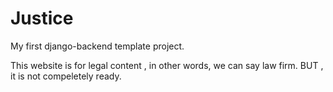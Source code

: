 # Justice
My first django-backend template project. 

This website is for legal content , in other words, we can say law firm. BUT , it  is not compeletely ready. 
